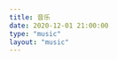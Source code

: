 ```yaml
---
title: 音乐
date: 2020-12-01 21:00:00
type: "music"
layout: "music"
---
```

<meting-js
  server="netease"
  type="playlist"
  id="7155998440"
  fixed="true"
  autoplay="false"
  loop="all"
  order="random"
  preload="auto"
  volume="0.7"
  mutex="true"
  list-folded="true"
  list-max-height="340px"
  lrc-type="1">
</meting-js>